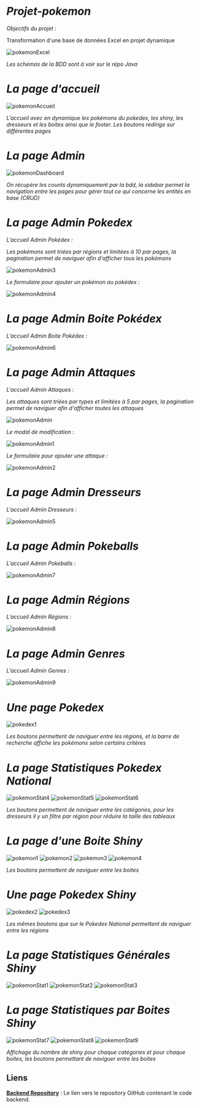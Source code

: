 # _Projet-pokemon_

_Objectifs du projet :_ 

Transformation d'une base de données Excel en projet dynamique

![pokemonExcel](https://github.com/user-attachments/assets/5ff97c88-17ac-44a4-9c84-e77e2cc63168)

_Les schémas de la BDD sont à voir sur le répo Java_


# _La page d'accueil_

![pokemonAccueil](https://github.com/user-attachments/assets/6073afb3-4e88-48a2-844b-f8df004b60a3)


_L'accueil avec en dynamique les pokémons du pokedex, les shiny, les dresseurs et les boites ainsi que le footer. Les boutons redirige sur différentes pages_


# _La page Admin_

![pokemonDashboard](https://github.com/user-attachments/assets/37414aad-5f53-43ae-ab34-c24d0ee71102)

_On récupère les counts dynamiquement par la bdd, la sidebar permet la navigation entre les pages pour gérer tout ce qui concerne les entités en base (CRUD)_


# _La page Admin Pokedex_

_L'accueil Admin Pokédex :_

_Les pokémons sont triées par régions et limitées à 10 par pages, la pagination permet de naviguer afin d'afficher tous les pokémons_

![pokemonAdmin3](https://github.com/user-attachments/assets/c8265d7b-e89b-4cb1-96d6-45588472ce6b)

_Le formulaire pour ajouter un pokémon au pokédex :_

![pokemonAdmin4](https://github.com/user-attachments/assets/d940ca1e-6c7d-4d05-97d4-04202b917752)

# _La page Admin Boite Pokédex_

_L'accueil Admin Boite Pokédex :_

![pokemonAdmin6](https://github.com/user-attachments/assets/5d99e90a-1843-4ed0-b46e-2566aef89f64)


# _La page Admin Attaques_

_L'accueil Admin Attaques :_

_Les attaques sont triées par types et limitées à 5 par pages, la pagination permet de naviguer afin d'afficher toutes les attaques_

![pokemonAdmin](https://github.com/user-attachments/assets/1201f309-0387-4615-8c1e-3f0d59e3722b)

_Le modal de modification :_

![pokemonAdmin1](https://github.com/user-attachments/assets/63328ab0-a11e-4476-b7f3-8136ba407b55)

_Le formulaire pour ajouter une attaque :_

![pokemonAdmin2](https://github.com/user-attachments/assets/95ddfbd2-e061-4e19-8d1a-9ddb34331177)


# _La page Admin Dresseurs_

_L'accueil Admin Dresseurs :_

![pokemonAdmin5](https://github.com/user-attachments/assets/02b907b1-0357-4a16-939a-fbec2ed95b76)


# _La page Admin Pokeballs_

_L'accueil Admin Pokeballs :_

![pokemonAdmin7](https://github.com/user-attachments/assets/ca8bb9d4-fd8f-421f-a3db-5ae65773ea28)


# _La page Admin Régions_

_L'accueil Admin Régions :_

![pokemonAdmin8](https://github.com/user-attachments/assets/0d5f6866-1a17-4c8e-b8a9-bfcfbb284f3f)


# _La page Admin Genres_

_L'accueil Admin Genres :_

![pokemonAdmin9](https://github.com/user-attachments/assets/c54e30e3-003b-4518-9dfa-a684fa9ffb97)


# _Une page Pokedex_

![pokedex1](https://github.com/user-attachments/assets/262ea522-b2a1-4772-8d46-a90b19872503)

_Les boutons permettent de naviguer entre les régions, et la barre de recherche affiche les pokémons selon certains critères_


# _La page Statistiques Pokedex National_

![pokemonStat4](https://github.com/user-attachments/assets/b2c99270-c188-48e6-a924-a0e20ba4f94c)
![pokemonStat5](https://github.com/user-attachments/assets/4c582fea-ed64-4d33-9869-9f295abff105)
![pokemonStat6](https://github.com/user-attachments/assets/7b33a1e5-f399-49cb-a1ef-fee0b6c8502d)

_Les boutons permettent de naviguer entre les catégories, pour les dresseurs il y un filtre par région pour réduire la taille des tableaux_


# _La page d'une Boite Shiny_

![pokemon1](https://github.com/user-attachments/assets/8c198d60-d9fd-480b-90ad-1d9fd5dea6ce)
![pokemon2](https://github.com/user-attachments/assets/8c430860-b12e-4e81-8fd2-9fcbf93936e6)
![pokemon3](https://github.com/user-attachments/assets/16a0ab54-6f12-430d-8322-c68fa26d5525)
![pokemon4](https://github.com/user-attachments/assets/5356e28f-1c3b-4b04-8256-ed0faa766734)

_Les boutons permettent de naviguer entre les boites_


# _Une page Pokedex Shiny_

![pokedex2](https://github.com/user-attachments/assets/42136943-aa7a-44e5-a9ae-326a831e9ef6)
![pokedex3](https://github.com/user-attachments/assets/40b2f9fc-b318-4f65-9491-0fbc5323f886)

_Les mêmes boutons que sur le Pokedex National permettent de naviguer entre les régions_


# _La page Statistiques Générales Shiny_

![pokemonStat1](https://github.com/user-attachments/assets/a939c72e-87d9-4aad-8e48-c895eed58a84)
![pokemonStat2](https://github.com/user-attachments/assets/b6662d55-bd36-4c1f-9aa7-e6643562a393)
![pokemonStat3](https://github.com/user-attachments/assets/9890cbe4-223b-48aa-ad26-eec8ffd4bc5c)


# _La page Statistiques par Boites Shiny_

![pokemonStat7](https://github.com/user-attachments/assets/a121f378-0f1f-466d-9c45-0cb9f99ca908)
![pokemonStat8](https://github.com/user-attachments/assets/9807194f-f3f5-40e3-b2ce-f52a7bbdc68b)
![pokemonStat9](https://github.com/user-attachments/assets/08b99cb6-9d56-4472-b156-a654b7ed64e5)

_Affichage du nombre de shiny pour chaque catégories et pour chaque boites, les boutons permettant de naviguer entre les boites_

## Liens

**[Backend Repository](https://github.com/cedric-chimot/projet-pokemon)** : Le lien vers le repository GitHub contenant le code backend.


